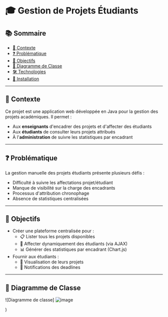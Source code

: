 # 🎓 Gestion de Projets Étudiants

## 📚 Sommaire
- [📌 Contexte](#-contexte)
- [❓ Problématique](#-problématique)
- [🎯 Objectifs](#-objectifs)
- [🧩 Diagramme de Classe](#-diagramme-de-classe)
- [🛠 Technologies](#-technologies)
- [🚀 Installation](#-installation)

---

## 📌 Contexte

Ce projet est une application web développée en Java pour la gestion des projets académiques. Il permet :
- Aux **enseignants** d'encadrer des projets et d'affecter des étudiants
- Aux **étudiants** de consulter leurs projets attribués
- À l'**administration** de suivre les statistiques par encadrant

---

## ❓ Problématique

La gestion manuelle des projets étudiants présente plusieurs défis :
- Difficulté à suivre les affectations projet/étudiant
- Manque de visibilité sur la charge des encadrants
- Processus d'attribution chronophage
- Absence de statistiques centralisées

---

## 🎯 Objectifs

- Créer une plateforme centralisée pour :
  - 📋 Lister tous les projets disponibles
  - 👥 Affecter dynamiquement des étudiants (via AJAX)
  - 📊 Générer des statistiques par encadrant (Chart.js)
- Fournir aux étudiants :
  - 👀 Visualisation de leurs projets
  - 🔔 Notifications des deadlines

---

## 🧩 Diagramme de Classe
![Diagramme de classe] ![image](https://github.com/user-attachments/assets/f2433b90-adcf-49da-ae1f-f0235a4cbb6c)

)
